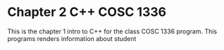 # Chapter 2 C++ COSC 1336 
This is the chapter 1 intro to C++ for the class COSC 1336 program. This programs renders information about student
